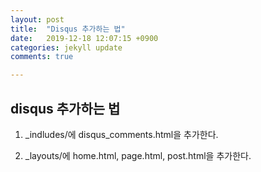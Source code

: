 ```yaml
---
layout: post
title:  "Disqus 추가하는 법"
date:   2019-12-18 12:07:15 +0900
categories: jekyll update
comments: true

---
```


## disqus 추가하는 법

1. _indludes/에 disqus_comments.html을 추가한다.


2. _layouts/에 home.html, page.html, post.html을 추가한다. 